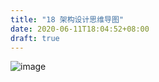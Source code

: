 ```yaml
---
title: "18 架构设计思维导图"
date: 2020-06-11T18:04:52+08:00
draft: true
---
```


![image](/images/mind.png)

